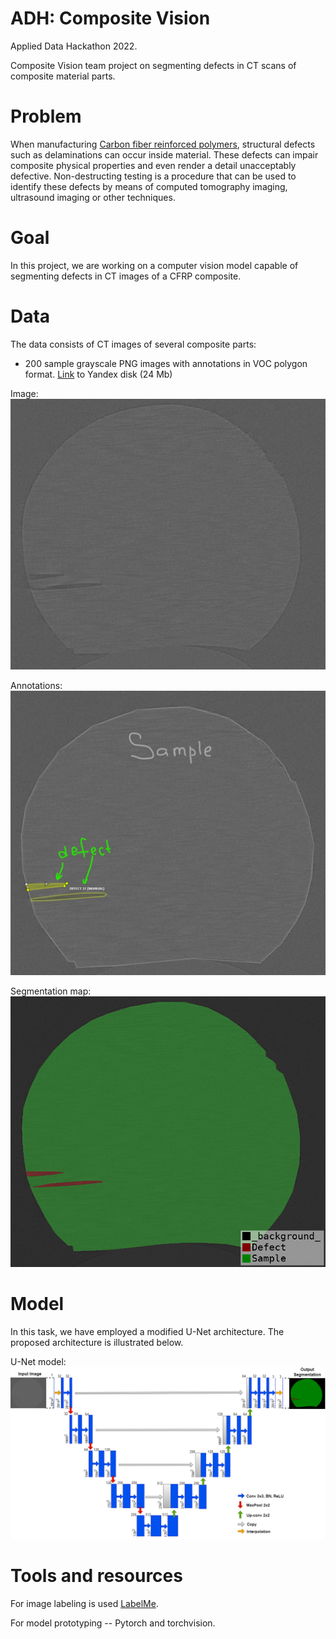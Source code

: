 # ADH: Composite Vision

Applied Data Hackathon 2022.

Composite Vision team project on segmenting defects in CT scans of composite material parts.

# Problem

When manufacturing [Carbon fiber reinforced polymers](https://en.wikipedia.org/wiki/Carbon-fiber-reinforced_polymers),
structural defects such as delaminations can occur inside material.
These defects can impair composite physical properties and even render a detail unacceptably defective.
Non-destructing testing is a procedure that can be used to identify these defects by means of computed tomography imaging,
ultrasound imaging or other techniques.

# Goal

In this project, we are working on a computer vision model capable of segmenting defects in CT images of a CFRP composite.

# Data

The data consists of CT images of several composite parts:

* 200 sample grayscale PNG images with annotations in VOC polygon format.
  [Link](https://disk.yandex.ru/d/9WPI8wIcv91VtA) to Yandex disk (24 Mb)

Image:
![](images/sample.jpg)

Annotations:
![](images/annotated.jpg)

Segmentation map:
![](images/segmentation.png)


# Model

In this task, we have employed a modified U-Net architecture. The proposed architecture is illustrated below. 

U-Net model:
![](images/UNet.png)



# Tools and resources

For image labeling is used [LabelMe](https://pypi.org/project/labelme/).

For model prototyping -- Pytorch and torchvision.
